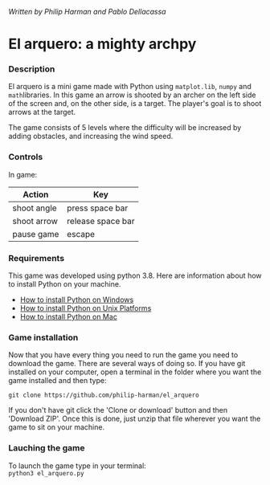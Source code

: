 *Written by Philip Harman and Pablo Dellacassa*

# El arquero: a mighty archpy

### Description

El arquero is a mini game made with Python using `matplot.lib`, `numpy` and `math`libraries. In this game an arrow is shooted by an archer on the left side of the screen and, on the other side, is a target. The player's goal is to shoot arrows at the target.

The game consists of 5 levels where the difficulty will be increased by adding obstacles, and increasing the wind speed.

### Controls

In game:

| Action | Key |
|--|--|
|  shoot angle| press space bar|
|  shoot arrow| release space bar|
| pause game|  escape|

### Requirements

This game was developed using python 3.8. Here are information about how to install Python on your machine.
-   [How to install Python on Windows](https://docs.python.org/3/using/windows.html)
-   [How to install Python on Unix Platforms](https://docs.python.org/3/using/unix.html#getting-and-installing-the-latest-version-of-python)
-   [How to install Python on Mac](https://docs.python.org/3/using/mac.html#getting-and-installing-macpython)

### Game installation

Now that you have every thing you need to run the game you need to download the game. There are several ways of doing so. If you have git installed on your computer, open a terminal in the folder where you want the game installed and then type:

    git clone https://github.com/philip-harman/el_arquero

 If you don't have git click the 'Clone or download' button and then 'Download ZIP'. Once this is done, just unzip that file wherever you want the game to sit on your machine.

### Lauching the game

To launch the game type in your terminal:  
`python3 el_arquero.py`
